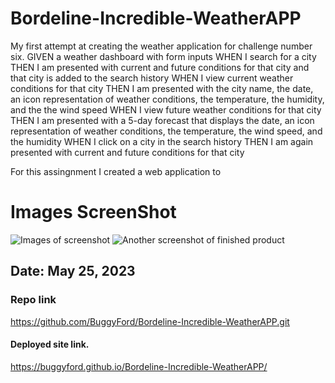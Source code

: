 # Bordeline-Incredible-WeatherAPP
My first attempt at creating the weather application for challenge number six. 
GIVEN a weather dashboard with form inputs
WHEN I search for a city
THEN I am presented with current and future conditions for that city and that city is added to the search history
WHEN I view current weather conditions for that city
THEN I am presented with the city name, the date, an icon representation of weather conditions, the temperature, the humidity, and the the wind speed
WHEN I view future weather conditions for that city
THEN I am presented with a 5-day forecast that displays the date, an icon representation of weather conditions, the temperature, the wind speed, and the humidity
WHEN I click on a city in the search history
THEN I am again presented with current and future conditions for that city

For this assingnment I created a web application to 

# Images ScreenShot
![Images of screenshot](../images/imageofSCREENSHOT.png)
![Another screenshot of finished product](../images/Number2imageofSCREENShot.png)

## Date: May 25, 2023

### Repo link
https://github.com/BuggyFord/Bordeline-Incredible-WeatherAPP.git

#### Deployed site link.

https://buggyford.github.io/Bordeline-Incredible-WeatherAPP/